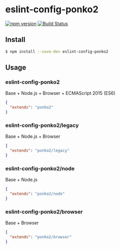 # eslint-config-ponko2

[![npm version](https://badge.fury.io/js/eslint-config-ponko2.svg)](https://badge.fury.io/js/eslint-config-ponko2)
[![Build Status](https://travis-ci.org/ponko2/eslint-config-ponko2.svg?branch=master)](https://travis-ci.org/ponko2/eslint-config-ponko2)

## Install

```sh
$ npm install --save-dev eslint-config-ponko2
```

## Usage

### eslint-config-ponko2

Base + Node.js + Browser + ECMAScript 2015 (ES6)

```json
{
  "extends": "ponko2"
}
```

### eslint-config-ponko2/legacy

Base + Node.js + Browser

```json
{
  "extends": "ponko2/legacy"
}
```

### eslint-config-ponko2/node

Base + Node.js

```json
{
  "extends": "ponko2/node"
}
```

### eslint-config-ponko2/browser

Base + Browser

```json
{
  "extends": "ponko2/browser"
}
```
